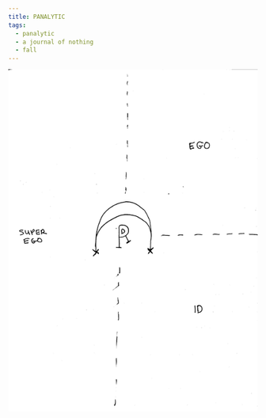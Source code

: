 ```yaml
---
title: PANALYTIC
tags:
  - panalytic
  - a journal of nothing
  - fall
---
```

![panalytic.png](panalytic.png)
